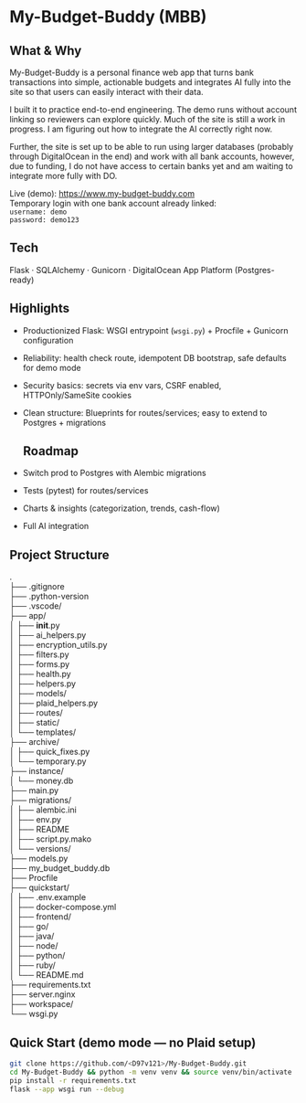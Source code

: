 # My-Budget-Buddy (MBB)

## What & Why
My-Budget-Buddy is a personal finance web app that turns bank transactions into simple, actionable budgets and integrates AI fully into the site so that users can easily interact with their data.  

I built it to practice end-to-end engineering. The demo runs without account linking so reviewers can explore quickly. Much of the site is still a work in progress. I am figuring out how to integrate the AI correctly right now.  

Further, the site is set up to be able to run using larger databases (probably through DigitalOcean in the end) and work with all bank accounts, however, due to funding, I do not have access to certain banks yet and am waiting to integrate more fully with DO.  

Live (demo): https://www.my-budget-buddy.com  
Temporary login with one bank account already linked:  
`username: demo`  
`password: demo123`

## Tech
Flask · SQLAlchemy · Gunicorn · DigitalOcean App Platform (Postgres-ready)

## Highlights
- Productionized Flask: WSGI entrypoint (`wsgi.py`) + Procfile + Gunicorn configuration  
- Reliability: health check route, idempotent DB bootstrap, safe defaults for demo mode  
- Security basics: secrets via env vars, CSRF enabled, HTTPOnly/SameSite cookies  
- Clean structure: Blueprints for routes/services; easy to extend to Postgres + migrations

  ## Roadmap

- Switch prod to Postgres with Alembic migrations
- Tests (pytest) for routes/services
- Charts & insights (categorization, trends, cash-flow)
- Full AI integration

## Project Structure
.  
├── .gitignore  
├── .python-version  
├── .vscode/  
├── app/  
│   ├── __init__.py  
│   ├── ai_helpers.py  
│   ├── encryption_utils.py  
│   ├── filters.py  
│   ├── forms.py  
│   ├── health.py  
│   ├── helpers.py  
│   ├── models/  
│   ├── plaid_helpers.py  
│   ├── routes/  
│   ├── static/  
│   └── templates/  
├── archive/  
│   ├── quick_fixes.py  
│   └── temporary.py  
├── instance/  
│   └── money.db  
├── main.py  
├── migrations/  
│   ├── alembic.ini  
│   ├── env.py  
│   ├── README  
│   ├── script.py.mako  
│   └── versions/  
├── models.py  
├── my_budget_buddy.db  
├── Procfile  
├── quickstart/  
│   ├── .env.example  
│   ├── docker-compose.yml  
│   ├── frontend/  
│   ├── go/  
│   ├── java/  
│   ├── node/  
│   ├── python/  
│   ├── ruby/  
│   └── README.md  
├── requirements.txt  
├── server.nginx  
├── workspace/  
└── wsgi.py  

## Quick Start (demo mode — no Plaid setup)
```bash
git clone https://github.com/<D97v121>/My-Budget-Buddy.git
cd My-Budget-Buddy && python -m venv venv && source venv/bin/activate
pip install -r requirements.txt
flask --app wsgi run --debug



